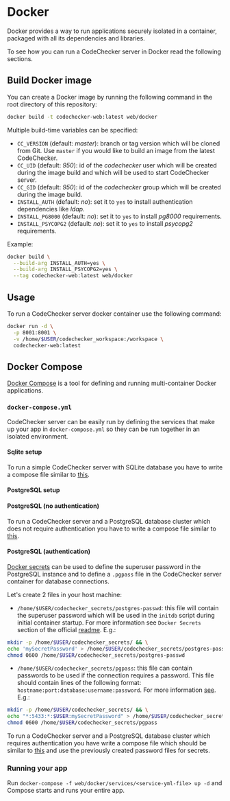 # Docker
Docker provides a way to run applications securely isolated in a container,
packaged with all its dependencies and libraries.

To see how you can run a CodeChecker server in Docker read the following
sections.

## Build Docker image
You can create a Docker image by running the following command in the root
directory of this repository:
```bash
docker build -t codechecker-web:latest web/docker
```

Multiple build-time variables can be specified:
- `CC_VERSION` (default: *master*): branch or tag version which will be cloned
from Git. Use `master` if you would like to build an image from the latest
CodeChecker.
- `CC_UID` (default: *950*): id of the *codechecker* user which will be created
during the image build and which will be used to start CodeChecker server.
- `CC_GID` (default: *950*): id of the *codechecker* group which will be
created during the image build.
- `INSTALL_AUTH` (default: *no*): set it to `yes` to install authentication
dependencies like *ldap*.
- `INSTALL_PG8000` (default: *no*): set it to `yes` to install *pg8000*
requirements.
- `INSTALL_PSYCOPG2` (default: *no*): set it to `yes` to install *psycopg2*
requirements.

Example:
```bash
docker build \
  --build-arg INSTALL_AUTH=yes \
  --build-arg INSTALL_PSYCOPG2=yes \
  --tag codechecker-web:latest web/docker
```

## Usage
To run a CodeChecker server docker container use the following command:
```sh
docker run -d \
  -p 8001:8001 \
  -v /home/$USER/codechecker_workspace:/workspace \
  codechecker-web:latest
```

## Docker Compose
[Docker Compose](https://docs.docker.com/compose/) is a tool for defining and
running multi-container Docker applications.

### `docker-compose.yml`
CodeChecker server can be easily run by defining the services that make up your
app in `docker-compose.yml` so they can be run together in an isolated
environment.

#### Sqlite setup
To run a simple CodeChecker server with SQLite database you have to
write a compose file similar to
[this](../../web/docker/services/docker-compose.sqlite.yml).

#### PostgreSQL setup

#### PostgreSQL (no authentication)
To run a CodeChecker server and a PostgreSQL database cluster which does not
require authentication you have to write a compose file similar to
[this](../../web/docker/services/docker-compose.psql.yml).

#### PostgreSQL (authentication)
[Docker secrets]((https://docs.docker.com/engine/swarm/secrets/)) can be used
to define the superuser password in the PostgreSQL instance and to define a
`.pgpass` file in the CodeChecker server container for database connections.

Let's create 2 files in your host machine:
  - `/home/$USER/codechecker_secrets/postgres-passwd`: this file will
  contain the superuser password which will be used in the `initdb` script
  during initial container startup. For more information see `Docker Secrets`
  section of the official [readme](https://hub.docker.com/_/postgres).
  E.g.:
  ```sh
  mkdir -p /home/$USER/codechecker_secrets/ && \
  echo 'mySecretPassword' > /home/$USER/codechecker_secrets/postgres-passwd && \
  chmod 0600 /home/$USER/codechecker_secrets/postgres-passwd
  ```
  - `/home/$USER/codechecker_secrets/pgpass`: this file can contain
  passwords to be used if the connection requires a password. This file should
  contain lines of the following format:
  `hostname:port:database:username:password`. For more information
  [see](https://www.postgresql.org/docs/9.6/libpq-pgpass.html).
  E.g.:
  ```sh
  mkdir -p /home/$USER/codechecker_secrets/ && \
  echo "*:5433:*:$USER:mySecretPassword" > /home/$USER/codechecker_secrets/pgpass && \
  chmod 0600 /home/$USER/codechecker_secrets/pgpass
  ```

To run a CodeChecker server and a PostgreSQL database cluster which requires
authentication you have write a compose file which should be similar to
[this](../../web/docker/services/docker-compose.psql.auth.yml) and use the
previously created password files for secrets.

### Running your app
Run `docker-compose -f web/docker/services/<service-yml-file> up -d` and
Compose starts and runs your entire app.
